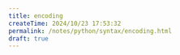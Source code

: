 ```yaml
---
title: encoding
createTime: 2024/10/23 17:53:32
permalink: /notes/python/syntax/encoding.html
draft: true
---
```

